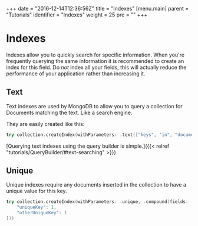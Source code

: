 +++
date = "2016-12-14T12:36:56Z"
title = "Indexes"
[menu.main]
  parent = "Tutorials"
  identifier = "Indexes"
  weight = 25
  pre = "<i class='fa'></i>"
+++

# Indexes

Indexes allow you to quickly search for specific information. When you're frequently querying the same information it is recommended to create an index for this field. Do *not* index all your fields, this will actually reduce the performance of your application rather than increasing it.

## Text

Text indexes are used by MongoDB to allow you to query a collection for Documents matching the text. Like a search engine.

They are easily created like this:
```swift
try collection.createIndex(withParameters: .text(["keys", "in", "document"]))
```

[Querying text indexes using the query builder is simple.]({{< relref "tutorials/QueryBuilder/#text-searching" >}})

## Unique

Unique indexes require any documents inserted in the collection to have a unique value for this key.

```swift
try collection.createIndex(withParameters: .unique, .compound(fields: [
    "uniqueKey": 1,
    "otherUniqueKey": 1
]))
```
